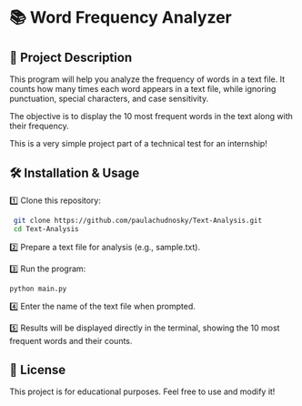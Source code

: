 # 📚 Word Frequency Analyzer

## 📝 Project Description

This program will help you analyze the frequency of words in a text file. It counts how many times each word appears in a text file, while ignoring punctuation, special characters, and case sensitivity. 

The objective is to display the 10 most frequent words in the text along with their frequency.

This is a very simple project part of a technical test for an internship!

## 🛠️ Installation & Usage
1️⃣ Clone this repository:
```bash
 git clone https://github.com/paulachudnosky/Text-Analysis.git
 cd Text-Analysis
```

2️⃣ Prepare a text file for analysis (e.g., sample.txt).

3️⃣ Run the program:
```bash 
python main.py
 ```

4️⃣ Enter the name of the text file when prompted.

5️⃣ Results will be displayed directly in the terminal, showing the 10 most frequent words and their counts.

## 📜 License
This project is for educational purposes. Feel free to use and modify it!
